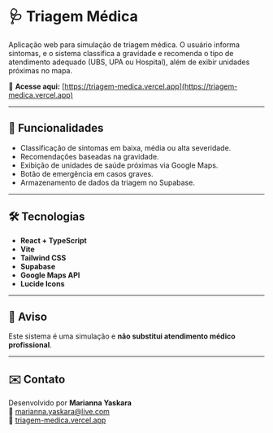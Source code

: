 # 🩺 Triagem Médica

Aplicação web para simulação de triagem médica. O usuário informa sintomas, e o sistema classifica a gravidade e recomenda o tipo de atendimento adequado (UBS, UPA ou Hospital), além de exibir unidades próximas no mapa.

🔗 **Acesse aqui:** [https://triagem-medica.vercel.app](https://triagem-medica.vercel.app)

---

## 🚀 Funcionalidades

- Classificação de sintomas em baixa, média ou alta severidade.
- Recomendações baseadas na gravidade.
- Exibição de unidades de saúde próximas via Google Maps.
- Botão de emergência em casos graves.
- Armazenamento de dados da triagem no Supabase.

---

## 🛠️ Tecnologias

- **React + TypeScript**
- **Vite**
- **Tailwind CSS**
- **Supabase**
- **Google Maps API**
- **Lucide Icons**

---

## 📌 Aviso

Este sistema é uma simulação e **não substitui atendimento médico profissional**.

---

## ✉️ Contato

Desenvolvido por **Marianna Yaskara**  
📧 [marianna.yaskara@live.com](mailto:marianna.yaskara@live.com)  
🔗 [triagem-medica.vercel.app](https://triagem-medica.vercel.app)
